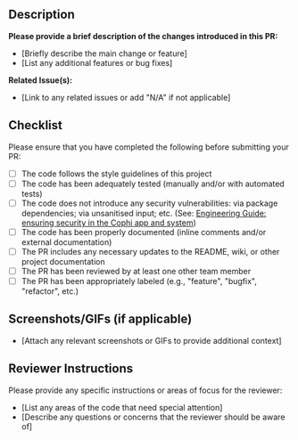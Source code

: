 ## Description

**Please provide a brief description of the changes introduced in this PR:**

- [Briefly describe the main change or feature]
- [List any additional features or bug fixes]

**Related Issue(s):**

- [Link to any related issues or add "N/A" if not applicable]

## Checklist

Please ensure that you have completed the following before submitting your PR:

- [ ] The code follows the style guidelines of this project
- [ ] The code has been adequately tested (manually and/or with automated tests)
- [ ] The code does not introduce any security vulnerabilities: via package dependencies; via unsanitised input; etc. (See: [Engineering Guide: ensuring security in the Cophi app and system](https://www.notion.so/cophites/Engineering-Guide-ensuring-security-in-the-Cophi-app-and-system-c2256953e39f49028355353211de759c))
- [ ] The code has been properly documented (inline comments and/or external documentation)
- [ ] The PR includes any necessary updates to the README, wiki, or other project documentation
- [ ] The PR has been reviewed by at least one other team member
- [ ] The PR has been appropriately labeled (e.g., "feature", "bugfix", "refactor", etc.)

## Screenshots/GIFs (if applicable)

- [Attach any relevant screenshots or GIFs to provide additional context]

## Reviewer Instructions

Please provide any specific instructions or areas of focus for the reviewer:

- [List any areas of the code that need special attention]
- [Describe any questions or concerns that the reviewer should be aware of]
